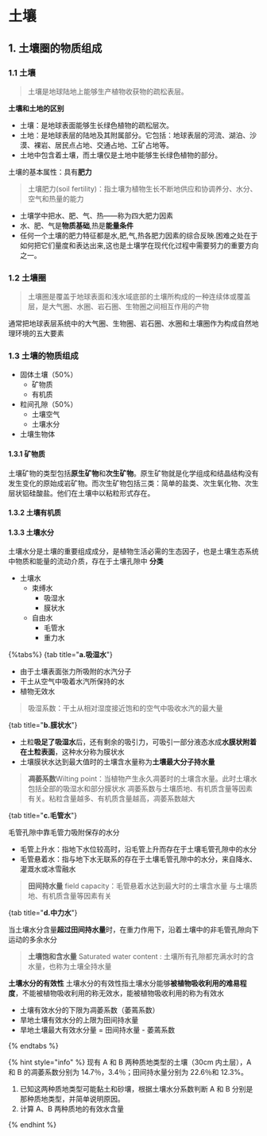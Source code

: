 # 土壤

## 1. 土壤圈的物质组成

### 1.1 土壤

> 土壤是地球陆地上能够生产植物收获物的疏松表层。

**土壤和土地的区别**

-   土壤：是地球表面能够生长绿色植物的疏松层次。
-   土地：是地球表层的陆地及其附属部分。它包括：地球表层的河流、湖泊、沙漠、裸岩、居民点占地、交通占地、工矿占地等。
-   土地中包含着土壤，而土壤仅是土地中能够生长绿色植物的部分。

土壤的基本属性：具有**肥力**

> 土壤肥力(soil fertility)：指土壤为植物生长不断地供应和协调养分、水分、空气和热量的能力

-   土壤学中把水、肥、气、热——称为四大肥力因素
-   水、肥、气是**物质基础**,热是**能量条件**
-   任何一个土壤的肥力特征都是水,肥,气,热各肥力因素的综合反映.困难之处在于如何把它们量度和表达出来,这也是土壤学在现代化过程中需要努力的重要方向之一。

### 1.2 土壤圈

> 土壤圈是覆盖于地球表面和浅水域底部的土壤所构成的一种连续体或覆盖层，是大气圈、水圈、岩石圈、生物圈之间相互作用的产物

通常把地球表层系统中的大气圈、生物圈、岩石圈、水圈和土壤圈作为构成自然地理环境的五大要素

### 1.3 土壤的物质组成

-   固体土壤（50%）
    -   矿物质
    -   有机质
-   粒间孔隙（50%）
    -   土壤空气
    -   土壤水分
-   土壤生物体

#### 1.3.1 矿物质

土壤矿物的类型包括**原生矿物**和**次生矿物**。原生矿物就是化学组成和结晶结构没有发生变化的原始成岩矿物。而次生矿物包括三类：简单的盐类、次生氧化物、次生层状铝硅酸盐。他们在土壤中以粘粒形式存在。

#### 1.3.2 土壤有机质

#### 1.3.3 土壤水分

土壤水分是土壤的重要组成成分，是植物生活必需的生态因子，也是土壤生态系统中物质和能量的流动介质，存在于土壤孔隙中
**分类**

-   土壤水
    -   束缚水
        -   吸湿水
        -   膜状水
    -   自由水
        -   毛管水
        -   重力水

{%tabs%}
{tab title="**a.吸湿水**"}

-   由于土壤表面张力所吸附的水汽分子
-   干土从空气中吸着水汽所保持的水
-   植物无效水

> 吸湿系数：干土从相对湿度接近饱和的空气中吸收水汽的最大量

{tab title="**b.膜状水**"}

-   土粒**吸足了吸湿水**后，还有剩余的吸引力，可吸引一部分液态水成**水膜状附着在土粒表面**，这种水分称为膜状水
-   土壤膜状水达到最大值时的土壤含水量称为**土壤最大分子持水量**

> **凋萎系数**Wilting point：当植物产生永久凋萎时的土壤含水量。此时土壤水包括全部的吸湿水和部分膜状水
> 凋萎系数与土壤质地、有机质含量等因素有关。粘粒含量越多、有机质含量越高，凋萎系数越大

{tab title="**c.毛管水**"}

毛管孔隙中靠毛管力吸附保存的水分

-   毛管上升水：指地下水位较高时，沿毛管上升而存在于土壤毛管孔隙中的水分
-   毛管悬着水：指与地下水无联系的存在于土壤毛管孔隙中的水分，来自降水、灌溉水或冰雪融水

> **田间持水量** field capacity：毛管悬着水达到最大时的土壤含水量
> 与土壤质地、有机质含量等因素有关

{tab title="**d.中力水**"}

当土壤水分含量**超过田间持水量**时，在重力作用下，沿着土壤中的非毛管孔隙向下运动的多余水分

> **土壤饱和含水量** Saturated water content : 土壤所有孔隙都充满水时的含水量，也称为土壤全持水量

**土壤水分的有效性**
土壤水分的有效性指土壤水分能够**被植物吸收利用的难易程度**，不能被植物吸收利用的称无效水，能被植物吸收利用的称为有效水

-   土壤有效水分的下限为凋萎系数（萎蔫系数）
-   旱地土壤有效水分的上限为田间持水量
-   旱地土壤最大有效水分量 = 田间持水量 - 萎蔫系数

{% endtabs %}

{% hint style="info" %}
现有 A 和 B 两种质地类型的土壤（30cm 内土层），A 和 B 的凋萎系数分别为 14.7％，3.4％；田间持水量分别为 22.6％和 12.3%。

1. 已知这两种质地类型可能黏土和砂壤，根据土壤水分系数判断 A 和 B 分别是那种质地类型，并简单说明原因。
2. 计算 A、B 两种质地的有效水含量

{% endhint %}
